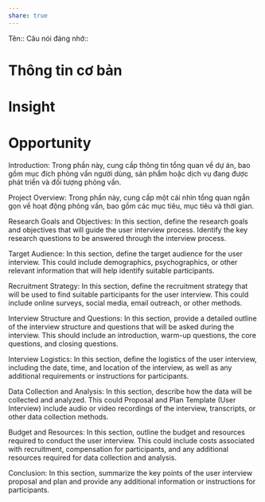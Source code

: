 ```yaml
---
share: true
---
```

Tên:: 
Câu nói đáng nhớ::
# Thông tin cơ bản
# Insight 
# Opportunity


Introduction:
Trong phần này, cung cấp thông tin tổng quan về dự án, bao gồm mục đích phỏng
vấn người dùng, sản phẩm hoặc dịch vụ đang được phát triển và đối tượng phỏng
vấn.

Project Overview:
Trong phần này, cung cấp một cái nhìn tổng quan ngắn gọn về hoạt động phỏng
vấn, bao gồm các mục tiêu, mục tiêu và thời gian.

Research Goals and Objectives:
In this section, define the research goals and objectives that will guide the user
interview process. Identify the key research questions to be answered through the
interview process.

Target Audience:
In this section, define the target audience for the user interview. This could include
demographics, psychographics, or other relevant information that will help identify
suitable participants.

Recruitment Strategy:
In this section, define the recruitment strategy that will be used to find suitable
participants for the user interview. This could include online surveys, social media,
email outreach, or other methods.

Interview Structure and Questions:
In this section, provide a detailed outline of the interview structure and questions that
will be asked during the interview. This should include an introduction, warm-up
questions, the core questions, and closing questions.

Interview Logistics:
In this section, define the logistics of the user interview, including the date, time, and
location of the interview, as well as any additional requirements or instructions for
participants.

Data Collection and Analysis:
In this section, describe how the data will be collected and analyzed. This could
Proposal and Plan Template (User Interview) include audio or video recordings of the interview, transcripts, or other data collection methods.

Budget and Resources:
In this section, outline the budget and resources required to conduct the user
interview. This could include costs associated with recruitment, compensation for
participants, and any additional resources required for data collection and analysis.

Conclusion:
In this section, summarize the key points of the user interview proposal and plan and
provide any additional information or instructions for participants.
